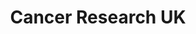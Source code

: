 ---
title: "Cancer Research UK"
url: /cambridge/cancer-research-uk-burleigh-street/
shop: Gebrauchtwaren
---